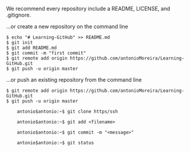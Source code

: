 We recommend every repository include a README, LICENSE, and .gitignore.

…or create a new repository on the command line

	$ echo "# Learning-GitHub" >> README.md
	$ git init
	$ git add README.md
	$ git commit -m "first commit"
	$ git remote add origin https://github.com/antonioMoreira/Learning-GitHub.git
	$ git push -u origin master

…or push an existing repository from the command line

	$ git remote add origin https://github.com/antonioMoreira/Learning-GitHub.git
	$ git push -u origin master


```cosole
	antonio$antonio:~$ git clone https/ssh

	antonio$antonio:~$ git add <filename>

	antonio$antonio:~$ git commit -m "<message>"

	antonio$antonio:~$ git status
```